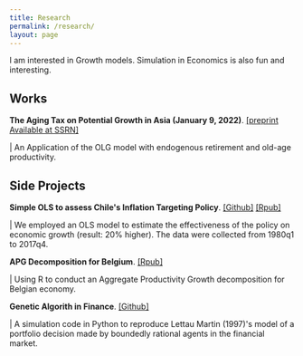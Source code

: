 ```yaml
---
title: Research
permalink: /research/
layout: page
---
```


I am interested in Growth models. Simulation in Economics is also fun and interesting.

## Works

**The Aging Tax on Potential Growth in Asia (January 9, 2022)**. [[preprint Available at SSRN]](http://dx.doi.org/10.2139/ssrn.4028464])

 | An Application of the OLG model with endogenous retirement and old-age productivity.
## Side Projects

**Simple OLS to assess Chile's Inflation Targeting Policy**.  [[Github]](https://github.com/thanhqtran/chile-inflationtarget-ols)   [[Rpub]](https://rpubs.com/thanhqtran/723473)

 | We employed an OLS model to estimate the effectiveness of the policy on economic growth (result: 20% higher). The data were collected from 1980q1 to 2017q4.

**APG Decomposition for Belgium**. [[Rpub]](https://rpubs.com/thanhqtran/775009)

 | Using R to conduct an Aggregate Productivity Growth decomposition for Belgian economy.

**Genetic Algorith in Finance**. [[Github]](https://github.com/thanhqtran/finance-agents-GAlearning)

 | A simulation code in Python to reproduce Lettau Martin (1997)'s model of a portfolio decision made by boundedly rational agents in the financial market. 